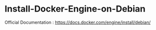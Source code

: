 # Install-Docker-Engine-on-Debian
Official Documentation : https://docs.docker.com/engine/install/debian/
